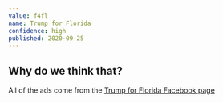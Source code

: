 ```yaml
---
value: f4fl
name: Trump for Florida
confidence: high
published: 2020-09-25
---
```


## Why do we think that?

All of the ads come from the
[Trump for Florida Facebook page](https://www.facebook.com/TrumpForFlorida/)
